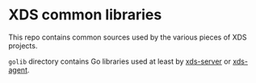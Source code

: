 # XDS common libraries

This repo contains common sources used by the various pieces of XDS projects.

`golib` directory contains Go libraries used at least by [xds-server](https://github.com/iotbzh/xds-server) 
or [xds-agent](https://github.com/iotbzh/xds-agent).
